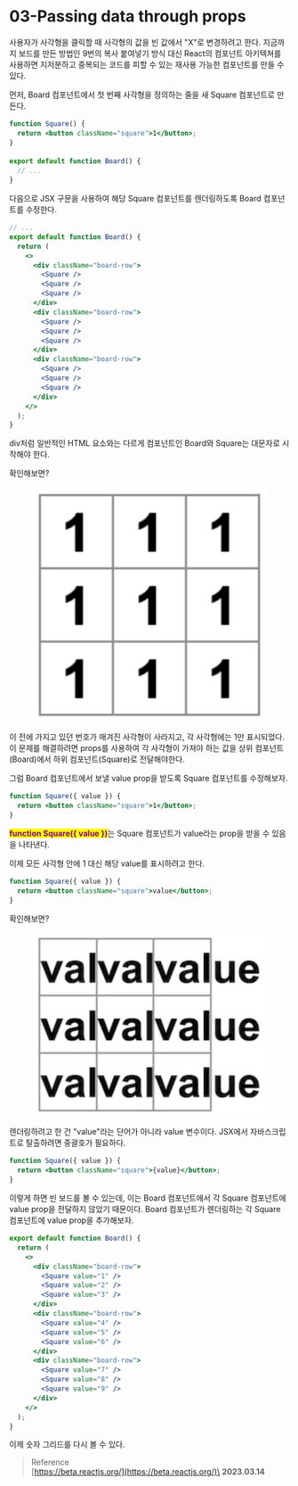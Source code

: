 # 03-Passing data through props

사용자가 사각형을 클릭할 때 사각형의 값을 빈 값에서 "X"로 변경하려고 한다. 지금까지 보드를 만든 방법인 9번의 복사 붙여넣기 방식 대신 React의 컴포넌트 아키텍쳐를 사용하면 지저분하고 중복되는 코드를 피할 수 있는 재사용 가능한 컴포넌트를 만들 수 있다.

먼저, Board 컴포넌트에서 첫 번째 사각형을 정의하는 줄을 새 Square 컴포넌트로 만든다.

```jsx
function Square() {
  return <button className="square">1</button>;
}

export default function Board() {
  // ...
}
```

다음으로 JSX 구문을 사용하여 해당 Square 컴포넌트를 렌더링하도록 Board 컴포넌트를 수정한다.

```jsx
// ...
export default function Board() {
  return (
    <>
      <div className="board-row">
        <Square />
        <Square />
        <Square />
      </div>
      <div className="board-row">
        <Square />
        <Square />
        <Square />
      </div>
      <div className="board-row">
        <Square />
        <Square />
        <Square />
      </div>
    </>
  );
}
```

div처럼 일반적인 HTML 요소와는 다르게 컴포넌트인 Board와 Square는 대문자로 시작해야 한다.

확인해보면?

<figure><img src="../../.gitbook/assets/image (1) (1).png" alt=""><figcaption></figcaption></figure>

이 전에 가지고 있던 번호가 매겨진 사각형이 사라지고, 각 사각형에는 1만 표시되었다. 이 문제를 해결하려면 props를 사용하여 각 사각형이 가져야 하는 값을 상위 컴포넌트(Board)에서 하위 컴포넌트(Square)로 전달해야한다.

그럼 Board 컴포넌트에서 보낼 value prop을 받도록 Square 컴포넌트를 수정해보자.

```jsx
function Square({ value }) {
  return <button className="square">1</button>;
}
```

<mark style="color:purple;">**function Square({ value })**</mark>는 Square 컴포넌트가 value라는 prop을 받을 수 있음을 나타낸다.

이제 모든 사각형 안에 1 대신 해당 value를 표시하려고 한다.

```jsx
function Square({ value }) {
  return <button className="square">value</button>;
}
```

확인해보면?

<figure><img src="../../.gitbook/assets/image (5).png" alt=""><figcaption></figcaption></figure>

렌더링하려고 한 건 "value"라는 단어가 아니라 value 변수이다. JSX에서 자바스크립트로 탈출하려면 중괄호가 필요하다.

```jsx
function Square({ value }) {
  return <button className="square">{value}</button>;
}
```

이렇게 하면 빈 보드를 볼 수 있는데, 이는 Board 컴포넌트에서 각 Square 컴포넌트에 value prop을 전달하지 않았기 때문이다. Board 컴포넌트가 렌더링하는 각 Square 컴포넌트에 value prop을 추가해보자.

```jsx
export default function Board() {
  return (
    <>
      <div className="board-row">
        <Square value="1" />
        <Square value="2" />
        <Square value="3" />
      </div>
      <div className="board-row">
        <Square value="4" />
        <Square value="5" />
        <Square value="6" />
      </div>
      <div className="board-row">
        <Square value="7" />
        <Square value="8" />
        <Square value="9" />
      </div>
    </>
  );
}
```

이제 숫자 그리드를 다시 볼 수 있다.

> Reference\
> [https://beta.reactjs.org/](https://beta.reactjs.org/)\
> **2023.03.14**
